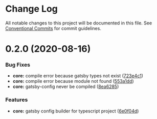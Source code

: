 # Change Log

All notable changes to this project will be documented in this file.
See [Conventional Commits](https://conventionalcommits.org) for commit guidelines.

# 0.2.0 (2020-08-16)


### Bug Fixes

* **core:** compile error because gatsby types not exist ([723e4c1](https://github.com/kamontat/kcutils/commit/723e4c1f0ecc88bf2bf98210bb2cc67a64611d9f))
* **core:** compile error because module not found ([553a1dd](https://github.com/kamontat/kcutils/commit/553a1dd64293b9eb7692014864496ed564d2529b))
* **core:** gatsby-config never be compiled ([8ea6285](https://github.com/kamontat/kcutils/commit/8ea62859116259c474730fcfb2f2b1c4dd7506ca))


### Features

* **core:** gatsby config builder for typescript project ([6e0f04d](https://github.com/kamontat/kcutils/commit/6e0f04d2e48eb3dd6dad845f8f741de4b7b1687a))
